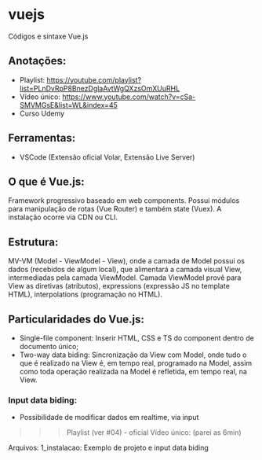 # vuejs
Códigos e sintaxe Vue.js

## Anotações:
- Playlist: https://youtube.com/playlist?list=PLnDvRpP8BnezDglaAvtWgQXzsOmXUuRHL
- Vídeo único: https://www.youtube.com/watch?v=cSa-SMVMGsE&list=WL&index=45
- Curso Udemy

## Ferramentas:
- VSCode (Extensão oficial Volar, Extensão Live Server)

## O que é Vue.js:
Framework progressivo baseado em web components. Possui módulos para manipulação de rotas (Vue Router) e também state (Vuex). A instalação ocorre via CDN ou CLI.

## Estrutura:
MV-VM (Model - ViewModel - View), onde a camada de Model possui os dados (recebidos de algum local), que alimentará a camada visual View, intermediadas pela camada ViewModel. Camada ViewModel provê para View as diretivas (atributos), expressions (expressão JS no template HTML), interpolations (programação no HTML).

## Particularidades do Vue.js:
- Single-file component: Inserir HTML, CSS e TS do component dentro de documento único;
- Two-way data biding: Sincronização da View com Model, onde tudo o que é realizado na View é, em tempo real, programado na Model, assim como toda operação realizada na Model é refletida, em tempo real, na View.

### Input data biding:
- Possibilidade de modificar dados em realtime, via input


>>> Playlist (ver #04) - oficial
>>> Vídeo único: (parei as 6min)

Arquivos:
1_instalacao: Exemplo de projeto e input data biding